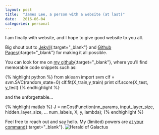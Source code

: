 ```yaml
---
layout: post
title:  "James Lee, a person with a website (at last)"
date:   2016-06-04
categories: personal
---
```


I am finally with website, and I hope to give good website to you all.

Big shout out to [Jekyll](http://jekyllrb.com){:target="_blank"} and [Github Pages](https://pages.github.com/){:target="_blank"} for making it all possible.

You can look for me on [my github](https://github.com/kcbighuge){:target="_blank"}, where you'll find memorable code snippets such as:

{% highlight python %}
from sklearn import svm
clf = svm.SVC(random_state=0)
clf.fit(X_train,y_train)
print clf.score(X_test, y_test)
{% endhighlight %}

and the unforgettable...

{% highlight matlab %}
J = nnCostFunction(nn_params, input_layer_size, hidden_layer_size, ...
                   num_labels, X, y, lambda);
{% endhighlight %}

Feel free to reach out and say hello. My (limited) powers are [at your command](http://pbfcomics.com/commisioned/Herald_of_Galactus/){:target="_blank"}.
![Herald of Galactus](http://pbfcomics.com/images/CW-PBF-Herald_of_Galactus.png)
